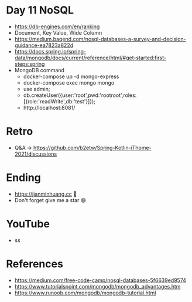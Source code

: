 # Day 11 NoSQL
* https://db-engines.com/en/ranking
* Document, Key Value, Wide Column
* https://medium.baqend.com/nosql-databases-a-survey-and-decision-guidance-ea7823a822d
* https://docs.spring.io/spring-data/mongodb/docs/current/reference/html/#get-started:first-steps:spring
* MongoDB command
  * docker-compose up -d mongo-express
  * docker-compose exec mongo mongo
  * use admin;
  * db.createUser({user:'root',pwd:'rootroot',roles:[{role:'readWrite',db:'test'}]});
  * http://localhost:8081/

# Retro
* Q&A -> https://github.com/b2etw/Spring-Kotlin-iThome-2021/discussions

# Ending
* https://jianminhuang.cc 🌈
* Don't forget give me a star 😄

# YouTube
* ss

# References
* https://medium.com/free-code-camp/nosql-databases-5f6639ed9574
* https://www.tutorialspoint.com/mongodb/mongodb_advantages.htm
* https://www.runoob.com/mongodb/mongodb-tutorial.html

